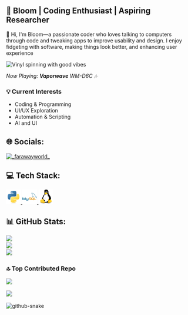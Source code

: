 
## 👾 Bloom | Coding Enthusiast | Aspiring Researcher  

👋 Hi, I'm Bloom—a passionate coder who loves talking to computers through code and tweaking apps to improve usability and design. I enjoy fidgeting with software, making things look better, and enhancing user experience

<p align="left">
  <img alt="Vinyl spinning with good vibes" src="https://64.media.tumblr.com/e5da5ca31ca2d1775c84b149e8543fb3/tumblr_oaku5s68Qn1qf4kz5o1_1280.gif" width="320">
</p>
<p align="left">
  <em>Now Playing: <strong>Vaporwave</strong> WM-D6C 🎶</em>
</p>

### 💡 Current Interests
- Coding & Programming
- UI/UX Exploration
- Automation & Scripting
- AI and UI

## 🌐 Socials:
<p align="left">
<a href="https://instagram.com/_farawayworld_" target="blank"><img align="center" src="https://raw.githubusercontent.com/rahuldkjain/github-profile-readme-generator/master/src/images/icons/Social/instagram.svg" alt="_farawayworld_" height="30" width="40" /></a>
</p>

## 💻 Tech Stack:

<p align="left"> <a href="https://www.python.org" target="_blank" rel="noreferrer"> <img src="https://raw.githubusercontent.com/devicons/devicon/master/icons/python/python-original.svg" alt="python" width="40" height="40"/> </a> <a href="https://www.mysql.com/" target="_blank" rel="noreferrer"> <img src="https://raw.githubusercontent.com/devicons/devicon/master/icons/mysql/mysql-original-wordmark.svg" alt="mysql" width="40" height="40"/> </a> <a href="https://www.linux.org/" target="_blank" rel="noreferrer"> <img src="https://raw.githubusercontent.com/devicons/devicon/master/icons/linux/linux-original.svg" alt="linux" width="40" height="40"/> </a> </p>


## 📊 GitHub Stats:
![](https://github-readme-stats.vercel.app/api?username=faraway-world&theme=dark&hide_border=true&include_all_commits=false&count_private=false)<br/>
![](https://nirzak-streak-stats.vercel.app/?user=faraway-world&theme=dark&hide_border=true)<br/>
![](https://github-readme-stats.vercel.app/api/top-langs/?username=faraway-world&theme=dark&hide_border=true&include_all_commits=false&count_private=false&layout=compact)

### 🔝 Top Contributed Repo
![](https://github-contributor-stats.vercel.app/api?username=faraway-world&limit=5&theme=date_night&combine_all_yearly_contributions=true)

<!-- Proudly created with GPRM ( https://gprm.itsvg.in ) -->
[![](https://visitcount.itsvg.in/api?id=faraway-world&icon=0&color=0)](https://visitcount.itsvg.in)
<!-- Proudly created with GPRM ( https://gprm.itsvg.in ) -->
<picture>
  <source media="(prefers-color-scheme: dark)" srcset="https://raw.githubusercontent.com/tobiasmeyhoefer/tobiasmeyhoefer/output/github-snake-dark.svg" />
  <source media="(prefers-color-scheme: light)" srcset="https://raw.githubusercontent.com/tobiasmeyhoefer/tobiasmeyhoefer/output/github-snake.svg" />
  <img alt="github-snake" src="https://raw.githubusercontent.com/tobiasmeyhoefer/tobiasmeyhoefer/output/github-snake.svg" />
</picture>
